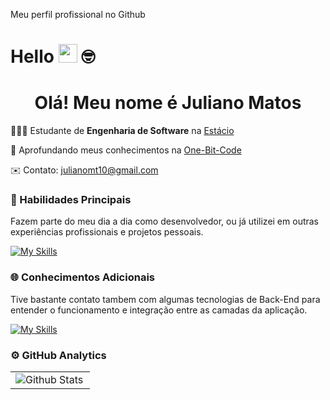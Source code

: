 Meu perfil profissional no Github

# Hello <img src="https://media.giphy.com/media/hvRJCLFzcasrR4ia7z/giphy.gif" width="30"> 🤓

<div align="center">
  <h1>Olá! Meu nome é Juliano Matos </h1>
</div>

 <!--<img src="https://raw.githubusercontent.com/MicaelliMedeiros/micaellimedeiros/master/image/computer-illustration.png" alt="ilustração de um computador" min-width="400px" max-width="350px" width="350px" align="right"> -->

<p align="left">👨🏻‍🎓 Estudante de <strong>Engenharia de Software</strong>  na <a href="https://www.uepa.br/" target="_blank">Estácio</a>
<p align="left">🌱 Aprofundando meus conhecimentos na <a href="https://www.rocketseat.com.br/" target="_blank">One-Bit-Code</a> </p>
<p align="left">✉️ Contato: <a href="mailto:julianomt10@gmail.com">julianomt10@gmail.com</a> </p>



<h3 align="left">🚀 Habilidades Principais</h3>
<p align="left">Fazem parte do meu dia a dia como desenvolvedor, ou já utilizei  em outras experiências profissionais e projetos pessoais. </p>

[![My Skills](https://skillicons.dev/icons?i=html,css,javascript,typescript,dotnet,react,redux,next,tailwind,styledcomponents,figma,git,github,gitlab)](https://skillicons.dev)

<h3 align="left">🌐 Conhecimentos Adicionais</h3>
<p align="left">Tive bastante contato tambem com algumas tecnologias de Back-End para entender o funcionamento e integração entre as camadas da aplicação. </p>

[![My Skills](https://skillicons.dev/icons?i=nodejs,vitest,prisma,supabase,firebase,mysql,sqlite)](https://skillicons.dev)





### ⚙️ GitHub Analytics

<table>
  <tr>
    <td>
      <img
        align="left"
        src="https://github-readme-stats.vercel.app/api/top-langs/?username=Viniciusrbr&theme=react&hide_border=false&include_all_commits=true&count_private=true&layout=compact"
        alt="Github Stats"
      />
    </td>
  
